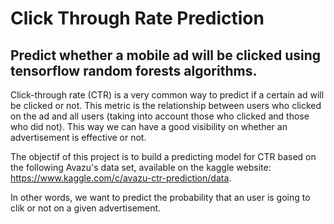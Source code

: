 # Click Through Rate Prediction
## Predict whether a mobile ad will be clicked using tensorflow random forests algorithms.

Click-through rate (CTR) is a very common way to predict if a certain ad will be clicked or not. This metric is the relationship between users who clicked on the ad and all users (taking into account those who clicked and those who did not). This way we can have a good visibility on whether an advertisement is effective or not.

The objectif of this project is to build a predicting model for CTR based on the following Avazu's data set, available on the kaggle website: https://www.kaggle.com/c/avazu-ctr-prediction/data.

In other words, we want to predict the probability that an user is going to clik or not on a given advertisement.
